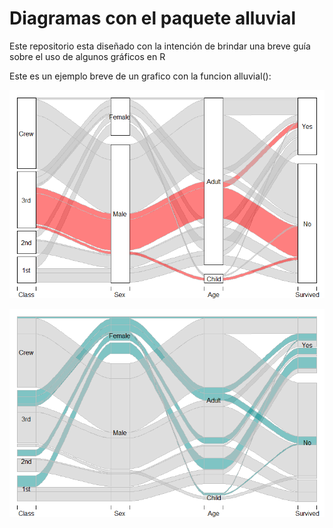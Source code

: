 # Diagramas con el paquete alluvial
Este repositorio esta diseñado con la intención de brindar una breve guía sobre el uso de algunos gráficos en R


Este es un ejemplo breve de un grafico con la funcion alluvial():

![AlluvialPlot](https://github.com/MarlonGaviria/Breve-introduccion-a-algunos-diagramas-en-R/blob/master/Images/plot1.png)

![AlluvialPlot2](https://github.com/MarlonGaviria/Breve-introduccion-a-algunos-diagramas-en-R/blob/master/Images/plot2.png)


